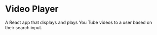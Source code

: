 # Video Player
A React app that displays and plays You Tube videos to a user based on their search input.
